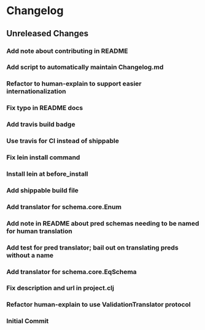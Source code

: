 # Changelog

## Unreleased Changes

### Add note about contributing in README
### Add script to automatically maintain Changelog.md
### Refactor to human-explain to support easier internationalization
### Fix typo in README docs
### Add travis build badge
### Use travis for CI instead of shippable
### Fix lein install command
### Install lein at before_install
### Add shippable build file
### Add translator for schema.core.Enum
### Add note in README about pred schemas needing to be named for human translation
### Add test for pred translator; bail out on translating preds without a name
### Add translator for schema.core.EqSchema
### Fix description and url in project.clj
### Refactor human-explain to use ValidationTranslator protocol
### Initial Commit
